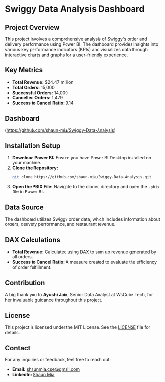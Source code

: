 
# Swiggy Data Analysis Dashboard

## Project Overview
This project involves a comprehensive analysis of Swiggy's order and delivery performance using Power BI. The dashboard provides insights into various key performance indicators (KPIs) and visualizes data through interactive charts and graphs for a user-friendly experience.

## Key Metrics
- **Total Revenue:** $24.47 million
- **Total Orders:** 15,000
- **Successful Orders:** 14,000
- **Cancelled Orders:** 1,479
- **Success to Cancel Ratio:** 9.14

## Dashboard
(https://github.com/shaun-mia/Swiggy-Data-Analysis)

## Installation Setup
1. **Download Power BI:** Ensure you have Power BI Desktop installed on your machine.
2. **Clone the Repository:**
   ```bash
   git clone https://github.com/shaun-mia/Swiggy-Data-Analysis.git
   ```
3. **Open the PBIX File:** Navigate to the cloned directory and open the `.pbix` file in Power BI.

## Data Source
The dashboard utilizes Swiggy order data, which includes information about orders, delivery performance, and restaurant revenue.

## DAX Calculations
- **Total Revenue:** Calculated using DAX to sum up revenue generated by all orders.
- **Success to Cancel Ratio:** A measure created to evaluate the efficiency of order fulfillment.

## Contribution
A big thank you to **Ayushi Jain**, Senior Data Analyst at WsCube Tech, for her invaluable guidance throughout this project.

## License
This project is licensed under the MIT License. See the [LICENSE](LICENSE) file for details.

## Contact
For any inquiries or feedback, feel free to reach out:
- **Email:** shaunmia.cse@gmail.com
- **LinkedIn:** [Shaun Mia](https://www.linkedin.com/in/shaun-mia/)
```
